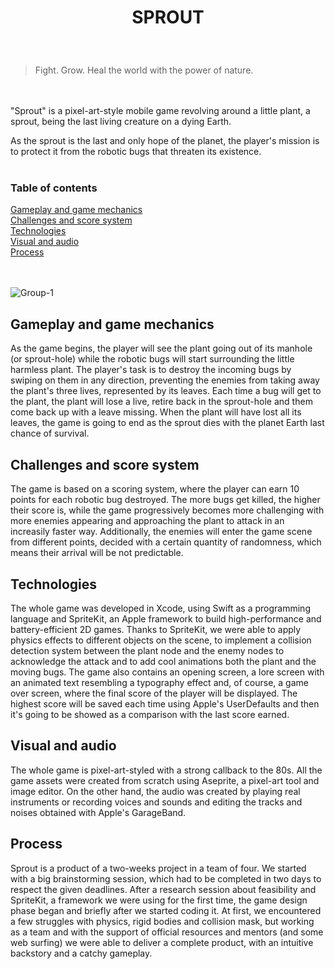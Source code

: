 
<h1>
  <p align="center">
    SPROUT
  </p>
</h1>
</br>

> Fight. Grow. Heal the world with the power of nature. 

</br></br>
"Sprout" is a pixel-art-style mobile game revolving around a little plant, a sprout, being the last living creature on a dying Earth. 

As the sprout is the last and only hope of the planet, the player's mission is to protect it from the robotic bugs that threaten its existence.
</br></br>

<h3>Table of contents</h3>
 
<a href="https://github.com/gperretta/AlgaExperience/blob/main/README.md#gameplay-and-game-mechanics">Gameplay and game mechanics</a></br>
<a href="https://github.com/gperretta/AlgaExperience/blob/main/README.md#challenges-and-score-system">Challenges and score system</a></br>
<a href="https://github.com/gperretta/AlgaExperience/blob/main/README.md#technologies">Technologies</a></br>
<a href="https://github.com/gperretta/AlgaExperience/blob/main/README.md#visual-and-audio">Visual and audio</a></br>
<a href="https://github.com/gperretta/AlgaExperience/blob/main/README.md#process">Process</a></br>
  
<br/><br/>
![Group-1](https://user-images.githubusercontent.com/113616815/216680862-2ce8eef5-4923-4d78-9cee-17a5d8c5b758.png)

  <h2>Gameplay and game mechanics</h2>

As the game begins, the player will see the plant going out of its manhole (or sprout-hole) while the robotic bugs will start surrounding the little harmless plant. 
The player's task is to destroy the incoming bugs by swiping on them in any direction, preventing the enemies from taking away the plant's three lives, represented by its leaves. Each time a bug will get to the plant, the plant will lose a live, retire back in the sprout-hole and them come back up with a leave missing. 
When the plant will have lost all its leaves, the game is going to end as the sprout dies with the planet Earth last chance of survival. 

  <h2>Challenges and score system</h2>

The game is based on a scoring system, where the player can earn 10 points for each robotic bug destroyed. The more bugs get killed, the higher their score is, while the game progressively becomes more challenging with more enemies appearing and approaching the plant to attack in an increasily faster way. Additionally, the enemies will enter the game scene from different points, decided with a certain quantity of randomness, which means their arrival will be not predictable. 

  <h2>Technologies</h2>

The whole game was developed in Xcode, using Swift as a programming language and SpriteKit, an Apple framework to build high-performance and battery-efficient 2D games. 
Thanks to SpriteKit, we were able to apply physics effects to different objects on the scene, to implement a collision detection system between the plant node and the enemy nodes to acknowledge the attack and to add cool animations both the plant and the moving bugs. 
The game also contains an opening screen, a lore screen with an animated text resembling a typography effect and, of course, a game over screen, where the final score of the player will be displayed. 
The highest score will be saved each time using Apple's UserDefaults and then it's going to be showed as a comparison with the last score earned. 

  <h2>Visual and audio</h2>

The whole game is pixel-art-styled with a strong callback to the 80s. 
All the game assets were created from scratch using Aseprite, a pixel-art tool and image editor. 
On the other hand, the audio was created by playing real instruments or recording voices and sounds and editing the tracks and noises obtained with Apple's GarageBand. 

  <h2>Process</h2>

Sprout is a product of a two-weeks project in a team of four. 
We started with a big brainstorming session, which had to be completed in two days to respect the given deadlines. After a research session about feasibility and SpriteKit, a framework we were using for the first time, the game design phase began and briefly after we started coding it. 
At first, we encountered a few struggles with physics, rigid bodies and collision mask, but working as a team and with the support of official resources and mentors (and some web surfing) we were able to deliver a complete product, with an intuitive backstory and a catchy gameplay. 

